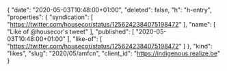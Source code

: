 {
  "date": "2020-05-03T10:48:00+01:00",
  "deleted": false,
  "h": "h-entry",
  "properties": {
    "syndication": [
      "https://twitter.com/housecor/status/1256242384075198472"
    ],
    "name": [
      "Like of @housecor's tweet"
    ],
    "published": [
      "2020-05-03T10:48:00+01:00"
    ],
    "like-of": [
      "https://twitter.com/housecor/status/1256242384075198472"
    ]
  },
  "kind": "likes",
  "slug": "2020/05/amfcn",
  "client_id": "https://indigenous.realize.be"
}

